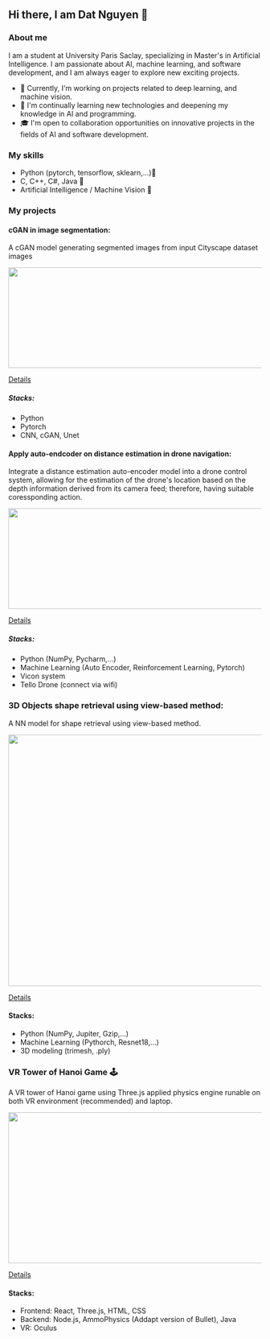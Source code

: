 ## Hi there, I am Dat Nguyen 👋

<!--
**DatTrongNg/DatTrongNg** is a ✨ _special_ ✨ repository because its `README.md` (this file) appears on your GitHub profile.

Here are some ideas to get you started:

- 🔭 I’m currently working on ...
- 🌱 I’m currently learning ...
- 👯 I’m looking to collaborate on ...
- 🤔 I’m looking for help with ...
- 💬 Ask me about ...
- 📫 How to reach me: ...
- 😄 Pronouns: ...
- ⚡ Fun fact: ...
-->

### About me

I am a student at University Paris Saclay, specializing in Master's in Artificial Intelligence. I am passionate about AI, machine learning, and software development, and I am always eager to explore new exciting projects.

- 🔭 Currently, I'm working on projects related to deep learning, and machine vision.
- 🌱 I'm continually learning new technologies and deepening my knowledge in AI and programming.
- 🎓 I'm open to collaboration opportunities on innovative projects in the fields of AI and software development.

### My skills

- Python (pytorch, tensorflow, sklearn,...)🐍
- C, C++, C#, Java 📱
- Artificial Intelligence / Machine Vision 📲
  
### My projects

#### cGAN in image segmentation:
A cGAN model generating segmented images from input Cityscape dataset images 

<img src="https://github.com/DatTrongNg/DatTrongNg/assets/87078249/d41af293-2bd7-4853-9947-0211ef48d482" width="600" height="200">

[Details](https://github.com/DatTrongNg/cGAN_Segmentation/tree/main)

##### Stacks:
- Python
- Pytorch
- CNN, cGAN, Unet

#### Apply auto-endcoder on distance estimation in drone navigation:
Integrate a distance estimation auto-encoder model into a drone control system, allowing for the estimation of the drone's location based on the depth information derived from its camera feed; therefore, having suitable coressponding action.

<img src="https://github.com/DatTrongNg/DatTrongNg/assets/87078249/01bf7a75-e746-497b-bbf1-289a12fc134a" width="600" height="200">

[Details](https://github.com/DatTrongNg/Tello_Swarm)

##### Stacks:
- Python (NumPy, Pycharm,...)
- Machine Learning (Auto Encoder, Reinforcement Learning, Pytorch)
- Vicon system
- Tello Drone (connect via wifi)

### 3D Objects shape retrieval using view-based method:
A NN model for shape retrieval using view-based method.

<img src="https://github.com/DatTrongNg/DatTrongNg/assets/87078249/5f110020-aee5-4c12-b39a-d4eb17c39f0b" width="600" height="500">

[Details](https://github.com/DatTrongNg/3D_Shape_Retrieval_View_Based)

#### Stacks:
- Python (NumPy, Jupiter, Gzip,...)
- Machine Learning (Pythorch, Resnet18,...)
- 3D modeling (trimesh, .ply)

###  VR Tower of Hanoi Game 🕹️
A VR tower of Hanoi game using Three.js applied physics engine runable on both VR environment (recommended) and laptop.

<img src="https://github.com/DatTrongNg/DatTrongNg/assets/87078249/7c13dea9-feed-43f0-8d94-20a9b8dce225" width="600" height="300">

[Details](https://github.com/GRicciardi00/Tower-of-Hanoi-VR-Three.js/tree/main)

#### Stacks:
- Frontend: React, Three.js, HTML, CSS
- Backend: Node.js, AmmoPhysics (Addapt version of Bullet), Java
- VR: Oculus

